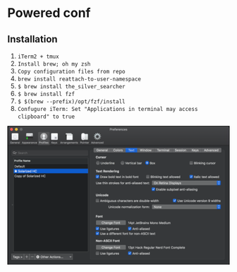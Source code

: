 Powered conf
=======

## Installation

1. `iTerm2 + tmux`
1. `Install brew; oh my zsh`
2. `Copy configuration files from repo`
2. `brew install reattach-to-user-namespace`
3. `$ brew install the_silver_searcher`
3. `$ brew install fzf`
3. `$ $(brew --prefix)/opt/fzf/install`
4. `Confugure iTerm: Set "Applications in terminal may access clipboard" to true`


![Settings](./iterm_conf.png)
